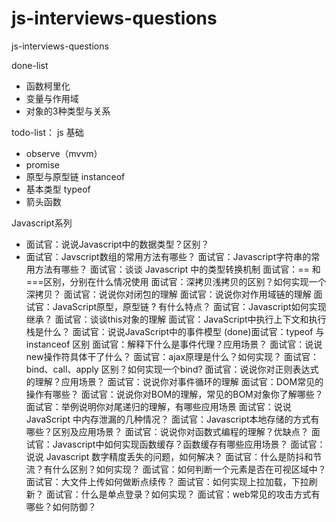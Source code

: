# js-interviews-questions
js-interviews-questions

done-list
- 函数柯里化
- 变量与作用域
- 对象的3种类型与关系

todo-list：
js 基础
- observe（mvvm）
- promise
- 原型与原型链 instanceof
- 基本类型 typeof
- 箭头函数

Javascript系列
  - 面试官：说说Javascript中的数据类型？区别？
  - 面试官：Javscript数组的常用方法有哪些？
  面试官：Javascript字符串的常用方法有哪些？
  面试官：谈谈 Javascript 中的类型转换机制
  面试官：== 和 ===区别，分别在什么情况使用
  面试官：深拷贝浅拷贝的区别？如何实现一个深拷贝？
  面试官：说说你对闭包的理解
  面试官：说说你对作用域链的理解
  面试官：JavaScript原型，原型链 ? 有什么特点？
  面试官：Javascript如何实现继承？
  面试官：谈谈this对象的理解
  面试官：JavaScript中执行上下文和执行栈是什么？
  面试官：说说JavaScript中的事件模型
  (done)面试官：typeof 与 instanceof 区别
  面试官：解释下什么是事件代理？应用场景？
  面试官：说说new操作符具体干了什么？
  面试官：ajax原理是什么？如何实现？
  面试官：bind、call、apply 区别？如何实现一个bind?
  面试官：说说你对正则表达式的理解？应用场景？
  面试官：说说你对事件循环的理解
  面试官：DOM常见的操作有哪些？
  面试官：说说你对BOM的理解，常见的BOM对象你了解哪些？
  面试官：举例说明你对尾递归的理解，有哪些应用场景
  面试官：说说 JavaScript 中内存泄漏的几种情况？
  面试官：Javascript本地存储的方式有哪些？区别及应用场景？
  面试官：说说你对函数式编程的理解？优缺点？
  面试官：Javascript中如何实现函数缓存？函数缓存有哪些应用场景？
  面试官：说说 Javascript 数字精度丢失的问题，如何解决？
  面试官：什么是防抖和节流？有什么区别？如何实现？
  面试官：如何判断一个元素是否在可视区域中？
  面试官：大文件上传如何做断点续传？
  面试官：如何实现上拉加载，下拉刷新？
  面试官：什么是单点登录？如何实现？
  面试官：web常见的攻击方式有哪些？如何防御？
